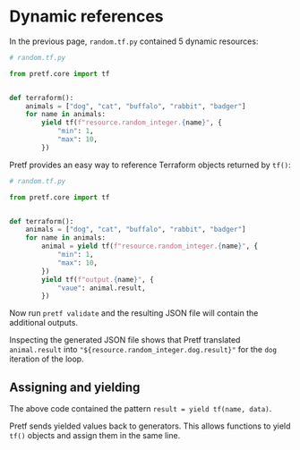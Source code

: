 # Dynamic references

In the previous page, `random.tf.py` contained 5 dynamic resources:

```python
# random.tf.py

from pretf.core import tf


def terraform():
    animals = ["dog", "cat", "buffalo", "rabbit", "badger"]
    for name in animals:
        yield tf(f"resource.random_integer.{name}", {
            "min": 1,
            "max": 10,
        })
```

Pretf provides an easy way to reference Terraform objects returned by `tf()`:

```python
# random.tf.py

from pretf.core import tf


def terraform():
    animals = ["dog", "cat", "buffalo", "rabbit", "badger"]
    for name in animals:
        animal = yield tf(f"resource.random_integer.{name}", {
            "min": 1,
            "max": 10,
        })
        yield tf(f"output.{name}", {
            "vaue": animal.result,
        })
```

Now run `pretf validate` and the resulting JSON file will contain the additional outputs.

Inspecting the generated JSON file shows that Pretf translated `animal.result` into `"${resource.random_integer.dog.result}"` for the `dog` iteration of the loop.

## Assigning and yielding

The above code contained the pattern `result = yield tf(name, data)`.

Pretf sends yielded values back to generators. This allows functions to yield `tf()` objects and assign them in the same line.
